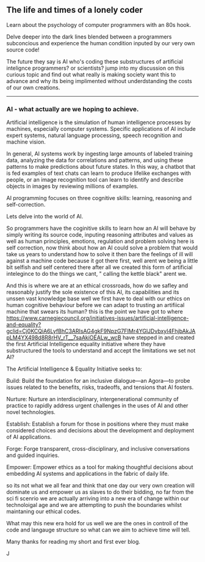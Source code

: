 ## The life and times of a lonely coder

Learn about the psychology of computer programmers with an 80s hook.

Delve deeper into the dark lines blended between a programmers 
subconcious and experience the human condition inputed by our very own source code!

The future they say is AI who's coding these substructures of artificial intelignce programmers? or scientists?
jump into my discussion on this curious topic and find out what really is making society want this to advance
and why its being implimented without underdstanding the costs of our own creations.

---

### AI - what actually are we hoping to achieve.

Artificial intelligence is the simulation of human intelligence processes by machines, especially computer systems. Specific applications of AI include expert systems, natural language processing, speech recognition and machine vision.

In general, AI systems work by ingesting large amounts of labeled training data, analyzing the data for correlations and patterns, and using these patterns to make predictions about future states. In this way, a chatbot that is fed examples of text chats can learn to produce lifelike exchanges with people, or an image recognition tool can learn to identify and describe objects in images by reviewing millions of examples.

AI programming focuses on three cognitive skills: learning, reasoning and self-correction.

Lets delve into the world of AI.

So programmers have the coginitive skills to learn how an AI will behave by simply writing its source code, inputing reasoning attributes and values as well as human
principles, emotions, regulation and problem solving here is self correction, now think about how an AI could solve a problem that would take us years to understand
how to solve it then bare the feelings of ill will against a machine code because it got there first, well arent we being a little bit selfish and self centered there after all we created this form of artificial intelegince to do the things we cant, " calling the kettle black" arent we.

And this is where we are at an ethical crossroads, how do we safley and reasonably justify the sole existence of this AI, its capabilities and its unssen vast knowledge base well we first have to deal with our ethics on human cognitive behaviour before we can adapt to trusting an artifiical machine that swears its human?
this is the point we have got to where https://www.carnegiecouncil.org/initiatives-issues/artificial-intelligence-and-equality?gclid=Cj0KCQiA6LyfBhC3ARIsAG4gkF9NpzG7FIMr4YGlJDvbxyI4FhjbAkJApLM4YX498d8R8rHV_rT__7saAkiOEALw_wcB
have stepped in and created the first Artificial Intelligence equality initiative where they have substructured the tools to understand and accept the limitations we set not AI?

The Artificial Intelligence & Equality Initiative seeks to:

Build: Build the foundation for an inclusive dialogue—an Agora—to probe issues related to the benefits, risks, tradeoffs, and tensions that AI fosters.

Nurture: Nurture an interdisciplinary, intergenerational community of practice to rapidly address urgent challenges in the uses of AI and other novel technologies.

Establish: Establish a forum for those in positions where they must make considered choices and decisions about the development and deployment of AI applications.

Forge: Forge transparent, cross-disciplinary, and inclusive conversations and guided inquiries.

Empower: Empower ethics as a tool for making thoughtful decisions about embedding AI systems and applications in the fabric of daily life.

so its not what we all fear and think that one day our very own creation will dominate us and empower us as slaves to do their bidding, no far from the sci fi scenrio we are actually arriving into a new era of change within our technoloigal age and we are attempting to push the boundaries whilst maintaning our ethical codes.

What may this new era hold for us well we are the ones in controll of the code and langauge structure so what can we aim to achieve time will tell.


Many thanks for reading my short and first ever blog.

J
